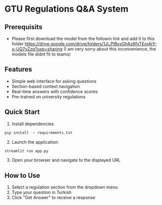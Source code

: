 # GTU Regulations Q&A System

## Prerequisits
- Please first download the model from the followin link and add it to this folder
https://drive.google.com/drive/folders/1Jj_PlBxsGhAz6fxTEorAjY-s-UQ7vZzq?usp=sharing
(I am very sorry about this inconvenience, the models file didnt fit to teams)

## Features
- Simple web interface for asking questions
- Section-based context navigation
- Real-time answers with confidence scores
- Pre-trained on university regulations

## Quick Start
1. Install dependencies:
```bash
pip install -r requirements.txt
```

2. Launch the application:
```bash
streamlit run app.py
```

3. Open your browser and navigate to the displayed URL

## How to Use
1. Select a regulation section from the dropdown menu
3. Type your question in Turkish
4. Click "Get Answer" to receive a response